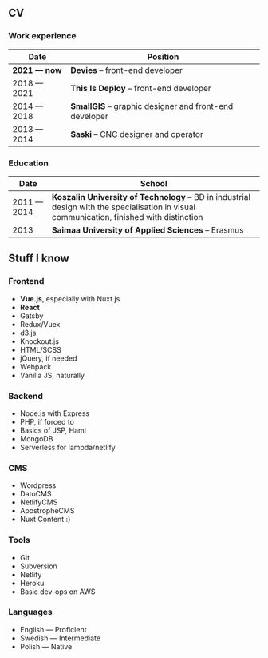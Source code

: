 ## CV

### Work experience

| Date              | Position |
| ------            | -------- |
| **2021 &mdash; now**| **Devies** &ndash; front-end developer
| 2018 &mdash; 2021   | **This Is Deploy** &ndash; front-end developer
| 2014 &mdash; 2018   | **SmallGIS** &ndash; graphic designer and front-end developer
| 2013 &mdash; 2014	  | **Saski** &ndash; CNC designer and operator

### Education

| Date              | School |
| ------            | ------ |
| 2011 &mdash; 2014 | **Koszalin University of Technology** &ndash; BD in industrial design with the specialisation in visual communication, finished with distinction
| 2013 | **Saimaa University of Applied Sciences** &ndash; Erasmus

## Stuff I know

### Frontend

* **Vue.js**, especially with Nuxt.js
* **React**
* Gatsby
* Redux/Vuex
* d3.js
* Knockout.js
* HTML/SCSS
* jQuery, if needed
* Webpack
* Vanilla JS, naturally

### Backend

* Node.js with Express
* PHP, if forced to
* Basics of JSP, Haml
* MongoDB
* Serverless for lambda/netlify

### CMS

* Wordpress
* DatoCMS
* NetlifyCMS
* ApostropheCMS
* Nuxt Content :)

### Tools

* Git
* Subversion
* Netlify
* Heroku
* Basic dev-ops on AWS


### Languages

* English — Proficient
* Swedish — Intermediate
* Polish — Native
